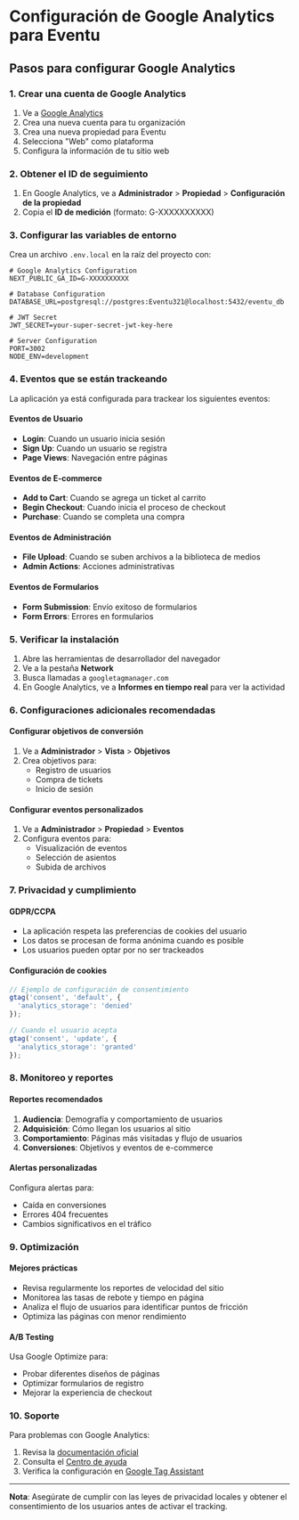  
 # Configuración de Google Analytics para Eventu

## Pasos para configurar Google Analytics

### 1. Crear una cuenta de Google Analytics

1. Ve a [Google Analytics](https://analytics.google.com/)
2. Crea una nueva cuenta para tu organización
3. Crea una nueva propiedad para Eventu
4. Selecciona "Web" como plataforma
5. Configura la información de tu sitio web

### 2. Obtener el ID de seguimiento

1. En Google Analytics, ve a **Administrador** > **Propiedad** > **Configuración de la propiedad**
2. Copia el **ID de medición** (formato: G-XXXXXXXXXX)

### 3. Configurar las variables de entorno

Crea un archivo `.env.local` en la raíz del proyecto con:

```env
# Google Analytics Configuration
NEXT_PUBLIC_GA_ID=G-XXXXXXXXXX

# Database Configuration
DATABASE_URL=postgresql://postgres:Eventu321@localhost:5432/eventu_db

# JWT Secret
JWT_SECRET=your-super-secret-jwt-key-here

# Server Configuration
PORT=3002
NODE_ENV=development
```

### 4. Eventos que se están trackeando

La aplicación ya está configurada para trackear los siguientes eventos:

#### Eventos de Usuario
- **Login**: Cuando un usuario inicia sesión
- **Sign Up**: Cuando un usuario se registra
- **Page Views**: Navegación entre páginas

#### Eventos de E-commerce
- **Add to Cart**: Cuando se agrega un ticket al carrito
- **Begin Checkout**: Cuando inicia el proceso de checkout
- **Purchase**: Cuando se completa una compra

#### Eventos de Administración
- **File Upload**: Cuando se suben archivos a la biblioteca de medios
- **Admin Actions**: Acciones administrativas

#### Eventos de Formularios
- **Form Submission**: Envío exitoso de formularios
- **Form Errors**: Errores en formularios

### 5. Verificar la instalación

1. Abre las herramientas de desarrollador del navegador
2. Ve a la pestaña **Network**
3. Busca llamadas a `googletagmanager.com`
4. En Google Analytics, ve a **Informes en tiempo real** para ver la actividad

### 6. Configuraciones adicionales recomendadas

#### Configurar objetivos de conversión
1. Ve a **Administrador** > **Vista** > **Objetivos**
2. Crea objetivos para:
   - Registro de usuarios
   - Compra de tickets
   - Inicio de sesión

#### Configurar eventos personalizados
1. Ve a **Administrador** > **Propiedad** > **Eventos**
2. Configura eventos para:
   - Visualización de eventos
   - Selección de asientos
   - Subida de archivos

### 7. Privacidad y cumplimiento

#### GDPR/CCPA
- La aplicación respeta las preferencias de cookies del usuario
- Los datos se procesan de forma anónima cuando es posible
- Los usuarios pueden optar por no ser trackeados

#### Configuración de cookies
```javascript
// Ejemplo de configuración de consentimiento
gtag('consent', 'default', {
  'analytics_storage': 'denied'
});

// Cuando el usuario acepta
gtag('consent', 'update', {
  'analytics_storage': 'granted'
});
```

### 8. Monitoreo y reportes

#### Reportes recomendados
1. **Audiencia**: Demografía y comportamiento de usuarios
2. **Adquisición**: Cómo llegan los usuarios al sitio
3. **Comportamiento**: Páginas más visitadas y flujo de usuarios
4. **Conversiones**: Objetivos y eventos de e-commerce

#### Alertas personalizadas
Configura alertas para:
- Caída en conversiones
- Errores 404 frecuentes
- Cambios significativos en el tráfico

### 9. Optimización

#### Mejores prácticas
- Revisa regularmente los reportes de velocidad del sitio
- Monitorea las tasas de rebote y tiempo en página
- Analiza el flujo de usuarios para identificar puntos de fricción
- Optimiza las páginas con menor rendimiento

#### A/B Testing
Usa Google Optimize para:
- Probar diferentes diseños de páginas
- Optimizar formularios de registro
- Mejorar la experiencia de checkout

### 10. Soporte

Para problemas con Google Analytics:
1. Revisa la [documentación oficial](https://developers.google.com/analytics)
2. Consulta el [Centro de ayuda](https://support.google.com/analytics)
3. Verifica la configuración en [Google Tag Assistant](https://tagassistant.google.com/)

---

**Nota**: Asegúrate de cumplir con las leyes de privacidad locales y obtener el consentimiento de los usuarios antes de activar el tracking.
